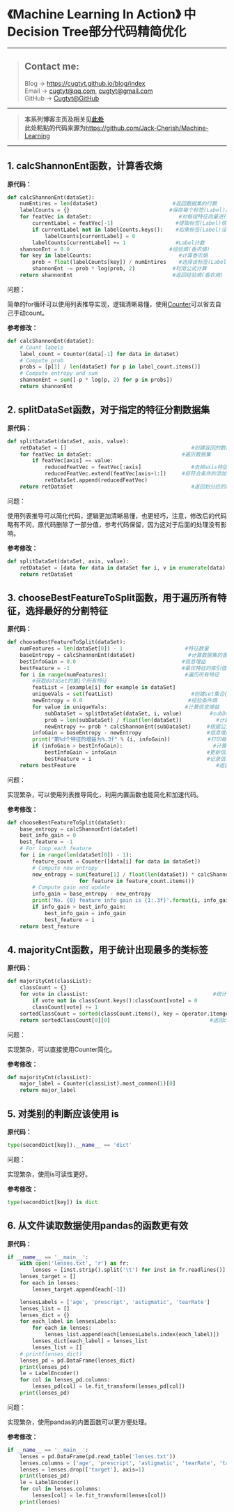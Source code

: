 # 《Machine Learning In Action》 中Decision Tree部分代码精简优化

---
> ## Contact me:
> Blog -> <https://cugtyt.github.io/blog/index>  
> Email -> <cugtyt@qq.com>, <cugtyt@gmail.com>  
> GitHub -> [Cugtyt@GitHub](https://github.com/Cugtyt)

---

> **本系列博客主页及相关见**[**此处**](https://github.com/Cugtyt/ml-in-action/index)  
> **此处粘贴的代码来源为**<https://github.com/Jack-Cherish/Machine-Learning>

---


## 1. calcShannonEnt函数，计算香农熵

**原代码：**

``` python
def calcShannonEnt(dataSet):
    numEntires = len(dataSet)                        #返回数据集的行数
    labelCounts = {}                                #保存每个标签(Label)出现次数的字典
    for featVec in dataSet:                            #对每组特征向量进行统计
        currentLabel = featVec[-1]                    #提取标签(Label)信息
        if currentLabel not in labelCounts.keys():    #如果标签(Label)没有放入统计次数的字典,添加进去
            labelCounts[currentLabel] = 0
        labelCounts[currentLabel] += 1                #Label计数
    shannonEnt = 0.0                                #经验熵(香农熵)
    for key in labelCounts:                            #计算香农熵
        prob = float(labelCounts[key]) / numEntires    #选择该标签(Label)的概率
        shannonEnt -= prob * log(prob, 2)            #利用公式计算
    return shannonEnt                                #返回经验熵(香农熵)
```

问题：  

简单的for循环可以使用列表推导实现，逻辑清晰易懂，使用[Counter](https://docs.python.org/3.6/library/collections.html#counter-objects)可以省去自己手动count。

**参考修改：**

``` python
def calcShannonEnt(dataSet):
    # Count labels
    label_count = Counter(data[-1] for data in dataSet)
    # Compute prob
    probs = [p[1] / len(dataSet) for p in label_count.items()]
    # Compute entropy and sum
    shannonEnt = sum([-p * log(p, 2) for p in probs])
    return shannonEnt
```

## 2. splitDataSet函数，对于指定的特征分割数据集

**原代码：**

``` python
def splitDataSet(dataSet, axis, value):       
    retDataSet = []                                        #创建返回的数据集列表
    for featVec in dataSet:                             #遍历数据集
        if featVec[axis] == value:
            reducedFeatVec = featVec[:axis]                #去掉axis特征
            reducedFeatVec.extend(featVec[axis+1:])     #将符合条件的添加到返回的数据集
            retDataSet.append(reducedFeatVec)
    return retDataSet                                      #返回划分后的数据集
```

问题：  

使用列表推导可以简化代码，逻辑更加清晰易懂，也更轻巧，注意，修改后的代码略有不同，原代码删除了一部分值，参考代码保留，因为这对于后面的处理没有影响。

**参考修改：**

``` python
def splitDataSet(dataSet, axis, value):
    retDataSet = [data for data in dataSet for i, v in enumerate(data) if i == axis and v == value]
    return retDataSet              
```               


## 3. chooseBestFeatureToSplit函数，用于遍历所有特征，选择最好的分割特征

**原代码：**

``` python
def chooseBestFeatureToSplit(dataSet):
    numFeatures = len(dataSet[0]) - 1                    #特征数量
    baseEntropy = calcShannonEnt(dataSet)                 #计算数据集的香农熵
    bestInfoGain = 0.0                                  #信息增益
    bestFeature = -1                                    #最优特征的索引值
    for i in range(numFeatures):                         #遍历所有特征
        #获取dataSet的第i个所有特征
        featList = [example[i] for example in dataSet]
        uniqueVals = set(featList)                         #创建set集合{},元素不可重复
        newEntropy = 0.0                                  #经验条件熵
        for value in uniqueVals:                         #计算信息增益
            subDataSet = splitDataSet(dataSet, i, value)         #subDataSet划分后的子集
            prob = len(subDataSet) / float(len(dataSet))           #计算子集的概率
            newEntropy += prob * calcShannonEnt(subDataSet)     #根据公式计算经验条件熵
        infoGain = baseEntropy - newEntropy                     #信息增益
        print("第%d个特征的增益为%.3f" % (i, infoGain))            #打印每个特征的信息增益
        if (infoGain > bestInfoGain):                             #计算信息增益
            bestInfoGain = infoGain                             #更新信息增益，找到最大的信息增益
            bestFeature = i                                     #记录信息增益最大的特征的索引值
    return bestFeature                                             #返回信息增益最大的特征的
```

问题：  

实现繁杂，可以使用列表推导简化，利用内置函数也能简化和加速代码。

**参考修改：**

``` python
def chooseBestFeatureToSplit(dataSet):
    base_entropy = calcShannonEnt(dataSet)
    best_info_gain = 0
    best_feature = -1
    # For loop each feature
    for i in range(len(dataSet[0]) - 1):
        feature_count = Counter([data[i] for data in dataSet])
        # Compute new entropy
        new_entropy = sum(feature[1] / float(len(dataSet)) * calcShannonEnt(splitDataSet(dataSet, i, feature[0])) \
                       for feature in feature_count.items())
        # Compute gain and update
        info_gain = base_entropy - new_entropy
        print('No. {0} feature info gain is {1:.3f}'.format(i, info_gain))
        if info_gain > best_info_gain:
            best_info_gain = info_gain
            best_feature = i
    return best_feature
```


## 4. majorityCnt函数，用于统计出现最多的类标签

**原代码：**

``` python
def majorityCnt(classList):
    classCount = {}
    for vote in classList:                                        #统计classList中每个元素出现的次数
        if vote not in classCount.keys():classCount[vote] = 0   
        classCount[vote] += 1
    sortedClassCount = sorted(classCount.items(), key = operator.itemgetter(1), reverse = True)        #根据字典的值降序排序
    return sortedClassCount[0][0]                                #返回classList中出现次数最多的元素
```

问题：  

实现繁杂，可以直接使用Counter简化。

**参考修改：**

``` python
def majorityCnt(classList):
    major_label = Counter(classList).most_common(1)[0]
    return major_label
```

## 5. 对类别的判断应该使用 is

**原代码：**

``` python
type(secondDict[key]).__name__ == 'dict'
```

问题：  

实现繁杂，使用is可读性更好。

**参考修改：**

``` python
type(secondDict[key]) is dict
```

## 6. 从文件读取数据使用pandas的函数更有效

**原代码：**

``` python
if __name__ == '__main__':
    with open('lenses.txt', 'r') as fr:                                        #加载文件
        lenses = [inst.strip().split('\t') for inst in fr.readlines()]        #处理文件
    lenses_target = []                                                        #提取每组数据的类别，保存在列表里
    for each in lenses:
        lenses_target.append(each[-1])

    lensesLabels = ['age', 'prescript', 'astigmatic', 'tearRate']            #特征标签       
    lenses_list = []                                                        #保存lenses数据的临时列表
    lenses_dict = {}                                                        #保存lenses数据的字典，用于生成pandas
    for each_label in lensesLabels:                                            #提取信息，生成字典
        for each in lenses:
            lenses_list.append(each[lensesLabels.index(each_label)])
        lenses_dict[each_label] = lenses_list
        lenses_list = []
    # print(lenses_dict)                                                        #打印字典信息
    lenses_pd = pd.DataFrame(lenses_dict)                                    #生成pandas.DataFrame
    print(lenses_pd)                                                        #打印pandas.DataFrame
    le = LabelEncoder()                                                        #创建LabelEncoder()对象，用于序列化            
    for col in lenses_pd.columns:                                            #为每一列序列化
        lenses_pd[col] = le.fit_transform(lenses_pd[col])
    print(lenses_pd)
```

问题：  

实现繁杂，使用pandas的内置函数可以更方便处理。

**参考修改：**

``` python
if __name__ == '__main__':
    lenses = pd.DataFrame(pd.read_table('lenses.txt'))
    lenses.columns = ['age', 'prescript', 'astigmatic', 'tearRate', 'target']
    lenses = lenses.drop(['target'], axis=1)
    print(lenses_pd) 
    le = LabelEncoder()
    for col in lenses.columns:
        lenses[col] = le.fit_transform(lenses[col])
    print(lenses)
```